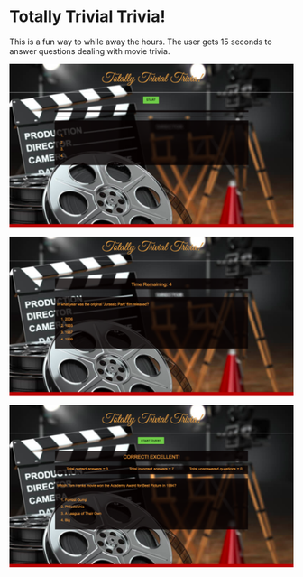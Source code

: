 # Totally Trivial Trivia!

This is a fun way to while away the hours. The user gets 15 seconds to answer questions dealing with movie trivia.


![Beginning screen](./assets/images/beginning.png)


![Play view](./assets/images/play.png)


![Ending screen](./assets/images/end.png)